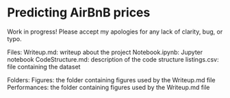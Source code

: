 # Predicting AirBnB prices
Work in progress! Please accept my apologies for any lack of clarity, bug, or typo.

Files:
Writeup.md:         writeup about the project
Notebook.ipynb:     Jupyter notebook 
CodeStructure.md:   description of the code structure
listings.csv:       file containing the dataset

Folders:
Figures:            the folder containing figures used by the Writeup.md file
Performances:       the folder containing figures used by the Writeup.md file
